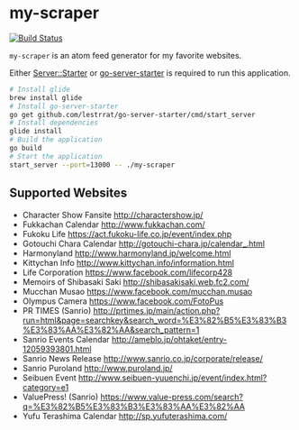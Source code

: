 # my-scraper

[![Build Status](https://travis-ci.org/mono0x/my-scraper.svg)](https://travis-ci.org/mono0x/my-scraper)

`my-scraper` is an atom feed generator for my favorite websites.

Either [Server::Starter](https://metacpan.org/pod/Server::Starter) or [go-server-starter](https://github.com/lestrrat/go-server-starter) is required to run this application.

```sh
# Install glide
brew install glide
# Install go-server-starter
go get github.com/lestrrat/go-server-starter/cmd/start_server
# Install dependencies
glide install
# Build the application
go build
# Start the application
start_server --port=13000 -- ./my-scraper
```

## Supported Websites

- Character Show Fansite <http://charactershow.jp/>
- Fukkachan Calendar <http://www.fukkachan.com/>
- Fukoku Life <https://act.fukoku-life.co.jp/event/index.php>
- Gotouchi Chara Calendar <http://gotouchi-chara.jp/calendar_.html>
- Harmonyland <http://www.harmonyland.jp/welcome.html>
- Kittychan Info <http://www.kittychan.info/information.html>
- Life Corporation <https://www.facebook.com/lifecorp428>
- Memoirs of Shibasaki Saki <http://shibasakisaki.web.fc2.com/>
- Mucchan Musao <https://www.facebook.com/mucchan.musao>
- Olympus Camera <https://www.facebook.com/FotoPus>
- PR TIMES (Sanrio) <http://prtimes.jp/main/action.php?run=html&page=searchkey&search_word=%E3%82%B5%E3%83%B3%E3%83%AA%E3%82%AA&search_pattern=1>
- Sanrio Events Calendar <http://ameblo.jp/ohtaket/entry-12059393801.html>
- Sanrio News Release <http://www.sanrio.co.jp/corporate/release/>
- Sanrio Puroland <http://www.puroland.jp/>
- Seibuen Event <http://www.seibuen-yuuenchi.jp/event/index.html?category=e1>
- ValuePress! (Sanrio) <https://www.value-press.com/search?q=%E3%82%B5%E3%83%B3%E3%83%AA%E3%82%AA>
- Yufu Terashima Calendar <http://sp.yufuterashima.com/>
